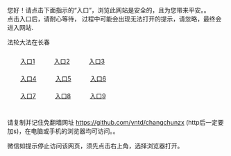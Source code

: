 您好！请点击下面指示的“入口”，浏览此网站是安全的，且为您带来平安。。 <br/>
点击入口后，请耐心等待， 过程中可能会出现无法打开的提示，请忽略，最终会进入网站. </br>

法轮大法在长春<br/>
<div style="padding:10px"><a style="margin:20px" target="_blank" href="https://d2416sqgi1k2hh.cloudfront.net/2Qpsp?zaqtbanz" id="ccLink1" rel="nofollow">入口1</a> <a target="_blank" style="margin:20px" href="https://d3mmoe2awd4d6g.cloudfront.net/2Qpsp?xwybm" id="ccLink2" rel="nofollow">入口2</a> <a style="margin:20px" target="_blank" href="https://d34290yc5s3slw.cloudfront.net/2Qpsp?qjakuta" id="ccLink3" rel="nofollow">入口3</a></div>

<div style="padding:10px" ><a style="margin:20px" target="_blank" href="https://d2416sqgi1k2hh.cloudfront.net/2Qpsp?zaqtbanz" id="ccLink4" rel="nofollow">入口4</a> <a style="margin:20px" href="https://d3mmoe2awd4d6g.cloudfront.net/2Qpsp?xwybm" target="_blank" id="ccLink5" rel="nofollow">入口5</a> <a style="margin:20px" href="https://d34290yc5s3slw.cloudfront.net/2Qpsp?qjakuta" target="_blank" id="ccLink6" rel="nofollow">入口6</a></div>

<div style="padding:10px"><a style="margin:20px" target="_blank" href="https://d2416sqgi1k2hh.cloudfront.net/2Qpsp?zaqtbanz" id="ccLink7" rel="nofollow">入口7</a> <a style="margin:20px" href="https://d3mmoe2awd4d6g.cloudfront.net/2Qpsp?xwybm" target="_blank" id="ccLink8" rel="nofollow">入口8</a> <a style="margin:20px" target="_blank" href="https://d34290yc5s3slw.cloudfront.net/2Qpsp?qjakuta" id="ccLink9" rel="nofollow">入口9</a></div>

<br/>



请复制并记住免翻墙网址 https://github.com/yntd/changchunzx (http后一定要加s)，在电脑或手机的浏览器均可访问。。<br/>

微信如提示停止访问该网页，须先点击右上角，选择浏览器打开。
